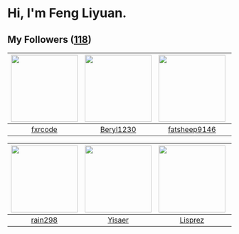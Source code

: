 # Hi, I'm Feng Liyuan.

## My Followers ([118](https://github.com/SunRunAway?tab=followers))

| <img src="https://avatars.githubusercontent.com/u/13307594?v=4" width="150" height="150" /> | <img src="https://avatars.githubusercontent.com/u/23115833?v=4" width="150" height="150" /> | <img src="https://avatars.githubusercontent.com/u/11855957?v=4" width="150" height="150" /> | <img src="https://avatars.githubusercontent.com/u/34561254?v=4" width="150" height="150" /> |
| :-----------------------------------------------------------------------------------------: | :-----------------------------------------------------------------------------------------: | :-----------------------------------------------------------------------------------------: | :-----------------------------------------------------------------------------------------: |
|                            [fxrcode](https://github.com/fxrcode)                            |                          [Beryl1230](https://github.com/Beryl1230)                          |                       [fatsheep9146](https://github.com/fatsheep9146)                       |                          [KivenChen](https://github.com/KivenChen)                          |

| <img src="https://avatars.githubusercontent.com/u/20725525?v=4" width="150" height="150" /> | <img src="https://avatars.githubusercontent.com/u/13427348?v=4" width="150" height="150" /> | <img src="https://avatars.githubusercontent.com/u/14808551?v=4" width="150" height="150" /> | <img src="https://avatars.githubusercontent.com/u/43415053?v=4" width="150" height="150" /> |
| :-----------------------------------------------------------------------------------------: | :-----------------------------------------------------------------------------------------: | :-----------------------------------------------------------------------------------------: | :-----------------------------------------------------------------------------------------: |
|                            [rain298](https://github.com/rain298)                            |                             [Yisaer](https://github.com/Yisaer)                             |                            [Lisprez](https://github.com/Lisprez)                            |                              [mytxd](https://github.com/mytxd)                              |